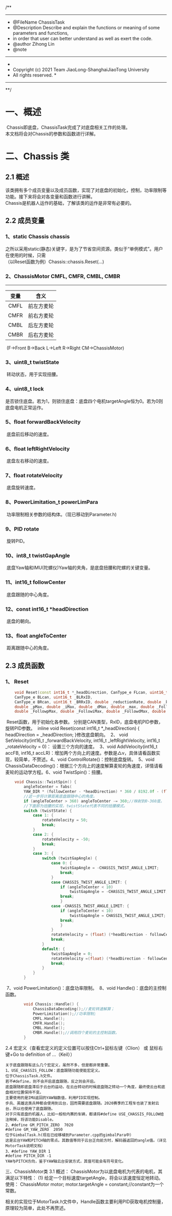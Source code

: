 /**
******************************************************************************
  * @FileName			    ChassisTask
  * @Description            Describe and explain the functions or meaning of some parameters and functions,
  *  in order that user can better understand as well as exert the code.
  * @author                 Zihong Lin
  * @note
******************************************************************************
  *
  * Copyright (c) 2021 Team JiaoLong-ShanghaiJiaoTong University
  * All rights reserved.
    *
******************************************************************************
**/

# 一、概述  
​	Chassis即底盘，ChassisTask完成了对底盘相关工作的处理。  
​	本文档将会对Chassis的参数和函数进行详解。  

# 二、Chassis 类  
## 2.1 概述  

​	该类拥有多个成员变量以及成员函数，实现了对底盘的初始化，控制，功率限制等功能。接下来将会对各变量和函数进行讲解。  
​	Chassis是机器人运作的基础，了解该类的运作是非常有必要的。

## 2.2 成员变量  

### 1、static Chassis chassis
​		之所以采用static(静态)关键字，是为了节省空间资源。类似于“单例模式”。用户在使用的时候，只需   
​	（以Reset函数为例）Chassis::chassis.Reset(...)

### 2、ChassisMotor CMFL, CMFR, CMBL, CMBR

------------------------
|    变量    |    含义   |
|  :-----:  |  :-----:  |
|    CMFL   | 前左方麦轮 |
|    CMFR   | 前右方麦轮 |
|    CMBL   | 后左方麦轮 |
|    CMBR   | 后右方麦轮 |

​            (F->Front B->Back L->Left R->Right CM->ChassisMotor)
### 3、uint8_t twistState
​	转动状态，用于实现扭腰。
### 4、uint8_t lock
​	是否锁住底盘。若为1，则锁住底盘：底盘四个电机targetAngle恒为0。若为0则底盘电机正常运作。
### 5、float forwardBackVelocity
​	底盘前后移动的速度。
### 6、float leftRightVelocity
​	底盘左右移动的速度。
### 7、float rotateVelocity
​	底盘旋转速度。
### 8、PowerLimitation_t powerLimPara
​	功率限制相关参数的结构体。（现已移动到Parameter.h)
### 9、PID rotate
​	旋转PID。
### 10、int8_t twistGapAngle
​	底盘Yaw轴和IMU(陀螺仪)Yaw轴的夹角，是底盘扭腰和陀螺的关键变量。
### 11、int16_t followCenter
​	底盘跟随的中心角度。
### 12、const int16_t *headDirection
​	底盘的朝向。
### 13、float angleToCenter
​	距离跟随中心的角度。
## 2.3 成员函数
### 1、 Reset

```C++
	void Reset(const int16_t *_headDirection, CanType_e FLcan, uint16_t _FLRxID, CanType_e FRcan, uint16_t _FRRxID,
	CanType_e BLcan, uint16_t _BLRxID,
	CanType_e BRcan, uint16_t _BRRxID, double _reductionRate, double _kp, double _ki, double _kd,
	double _pMax, double _iMax, double _dMax, double _max, double _Followkp, double _Followki, double _Followkd,
	double _FollowpMax, double _FollowiMax, double _FollowdMax, double _Followmax);
```

​        Reset函数，用于初始化各参数。
​        分别是CAN类型，RxID，底盘电机PID参数，旋转PID参数。
​        inline void Reset(const int16_t *_headDirection) { headDirection = _headDirection; }
​        修改底盘朝向。
​        2、 void SetVelocity(int16_t _forwardBackVelocity, int16_t _leftRightVelocity, int16_t _rotateVelocity = 0)：
​        设置三个方向的速度。
​        3、void AddVelocity(int16_t accFB, int16_t accLR)：增加两个方向上的速度。参数是△v，具体请看函数实现，较简单，不赘述。
​        4、void ControlRotate()：控制底盘旋转。
​        5、void ChassisDataDecoding()：根据三个方向上的速度解算麦轮的角速度，详情请看麦轮的运动学方程。
​        6、void TwistSpin()：扭腰。

```C++
	void Chassis::TwistSpin() {
    	angleToCenter = fabs(
        YAW_DIR * (followCenter - *headDirection) * 360 / 8192.0f - (float) twistGapAngle);
        //这一步将计算距离底盘跟随中心的角度。
        if (angleToCenter > 360) angleToCenter -= 360;//映射到0-360度。
        //下面即为扭腰的实现，twistState代表不同的扭腰模式。
        switch (twistState) {
        	case 1: {
            	rotateVelocity = 50;
                break;
            }
            case 2: {
            	rotateVelocity = -50;
                break;
            }
            case 3: {
            	switch (twistGapAngle) {
                	case 0: {
                    	twistGapAngle = -CHASSIS_TWIST_ANGLE_LIMIT;
                        break;
                    }
                    case CHASSIS_TWIST_ANGLE_LIMIT: {
                    	if (angleToCenter < 10)
                    		twistGapAngle = -CHASSIS_TWIST_ANGLE_LIMIT;
                        break;
                        }
                    case -CHASSIS_TWIST_ANGLE_LIMIT: {
                    	if (angleToCenter < 10)
                        	twistGapAngle = CHASSIS_TWIST_ANGLE_LIMIT;
                        break;
                        }
                    }
                	rotateVelocity = (float) (*headDirection - followCenter) * 360 / 8192.0f - (float) twistGapAngle;
                	break;
                }
                default: {
                    twistGapAngle = 0;
                    rotateVelocity =(float) (*headDirection - followCenter) * 360 / 8192.0f - (float) twistGapAngle;
                    break;
                }
            }
        }
```

​        7、void PowerLimitation()：底盘功率限制。
​        8、void Handle()：底盘的主控制函数。

```C++
        void Chassis::Handle() {
	        ChassisDataDecoding();//麦轮转速解算；
            PowerLimitation();//功率限制;
            CMFL.Handle();
            CMFR.Handle();
            CMBL.Handle();
            CMBR.Handle();//调用四个麦轮的主控制函数。
        }
```

2.4 宏定义（查看宏定义的定义位置可以按住Ctrl+鼠标左键（Clion） 或 鼠标右键+Go to definition of ...（Keil））
    

    关于底盘跟随有这么几个宏定义，虽然不多，但是都非常重要。
    1、USE_CHASSIS_FOLLOW：底盘跟随功能使能宏定义。
    位于ChassisTask.h文件。
    若不#define，则不会开启底盘跟随，反之则会开启。
    底盘跟随即底盘滞后于云台的运动，在云台转动的时候底盘随之转动一个角度，最终使云台和底盘相对位置保持不变。
    主要使用的是IMU返回的YAW轴数值，利用PID实现控制。
    步兵、英雄这类兵种都会使用到云台，因而需要底盘跟随。2020赛季的工程车也装了发射云台，所以也使用了底盘跟随。
    对于只有底盘的机器人，比如一般校内赛的车辆，都请将#define USE_CHASSIS_FOLLOW给注释掉，将该功能Disable。
    2、#define GM_PITCH_ZERO  7020
    #define GM_YAW_ZERO  2050
    位于GimbalTask.h(现在已经移植到Parameter.cpp的gimbalPara中）
    这是云台YAW和PITCH轴的零点。其数值等同于云台正向前方时，解码器返回的angle值。（详见MotorTask说明文档）
    3、#define YAW_DIR 1
    #define PITCH_DIR -1
    YAW与PITCH方向，鉴于YAW轴云台安装方式，其值可能会有符号变化。
三、ChassisMotor类
    3.1 概述：
        ChassisMotor为以底盘电机为代表的电机，其满足以下特性：
        (1) 给定一个目标速度targetAngle，将会以该速度恒定地转动。使用：
            ChassisMotor motor;
            motor.targetAngle = constant;//constant为一个常数。

​		相关的实现位于MotorTask.h文件中，Handle函数主要利用PID获取电机控制量，原理较为简单，此处不再赘述。
